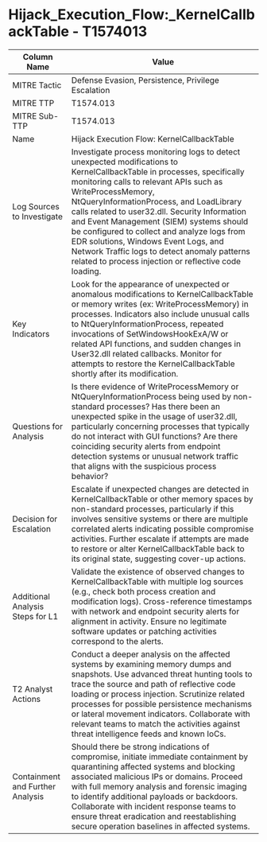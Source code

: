 # Hijack_Execution_Flow:_KernelCallbackTable - T1574013

| Column Name | Value |
|-------------|-------|
| MITRE Tactic | Defense Evasion, Persistence, Privilege Escalation |
| MITRE TTP | T1574.013 |
| MITRE Sub-TTP | T1574.013 |
| Name | Hijack Execution Flow: KernelCallbackTable |
| Log Sources to Investigate | Investigate process monitoring logs to detect unexpected modifications to KernelCallbackTable in processes, specifically monitoring calls to relevant APIs such as WriteProcessMemory, NtQueryInformationProcess, and LoadLibrary calls related to user32.dll. Security Information and Event Management (SIEM) systems should be configured to collect and analyze logs from EDR solutions, Windows Event Logs, and Network Traffic logs to detect anomaly patterns related to process injection or reflective code loading. |
| Key Indicators | Look for the appearance of unexpected or anomalous modifications to KernelCallbackTable or memory writes (ex: WriteProcessMemory) in processes. Indicators also include unusual calls to NtQueryInformationProcess, repeated invocations of SetWindowsHookExA/W or related API functions, and sudden changes in User32.dll related callbacks. Monitor for attempts to restore the KernelCallbackTable shortly after its modification. |
| Questions for Analysis | Is there evidence of WriteProcessMemory or NtQueryInformationProcess being used by non-standard processes? Has there been an unexpected spike in the usage of user32.dll, particularly concerning processes that typically do not interact with GUI functions? Are there coinciding security alerts from endpoint detection systems or unusual network traffic that aligns with the suspicious process behavior? |
| Decision for Escalation | Escalate if unexpected changes are detected in KernelCallbackTable or other memory spaces by non-standard processes, particularly if this involves sensitive systems or there are multiple correlated alerts indicating possible compromise activities. Further escalate if attempts are made to restore or alter KernelCallbackTable back to its original state, suggesting cover-up actions. |
| Additional Analysis Steps for L1 | Validate the existence of observed changes to KernelCallbackTable with multiple log sources (e.g., check both process creation and modification logs). Cross-reference timestamps with network and endpoint security alerts for alignment in activity. Ensure no legitimate software updates or patching activities correspond to the alerts. |
| T2 Analyst Actions | Conduct a deeper analysis on the affected systems by examining memory dumps and snapshots. Use advanced threat hunting tools to trace the source and path of reflective code loading or process injection. Scrutinize related processes for possible persistence mechanisms or lateral movement indicators. Collaborate with relevant teams to match the activities against threat intelligence feeds and known IoCs. |
| Containment and Further Analysis | Should there be strong indications of compromise, initiate immediate containment by quarantining affected systems and blocking associated malicious IPs or domains. Proceed with full memory analysis and forensic imaging to identify additional payloads or backdoors. Collaborate with incident response teams to ensure threat eradication and reestablishing secure operation baselines in affected systems. |

